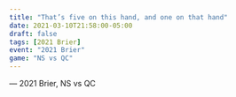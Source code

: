 ```yaml
---
title: "That’s five on this hand, and one on that hand"
date: 2021-03-10T21:58:00-05:00
draft: false
tags: [2021 Brier]
event: "2021 Brier"
game: "NS vs QC"
---
```

— 2021 Brier, NS vs QC
<!--more--> 